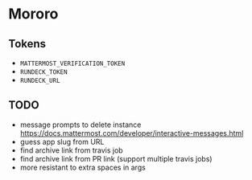 # Mororo

## Tokens

- `MATTERMOST_VERIFICATION_TOKEN`
- `RUNDECK_TOKEN`
- `RUNDECK_URL`

## TODO

- message prompts to delete instance https://docs.mattermost.com/developer/interactive-messages.html
- guess app slug from URL
- find archive link from travis job
- find archive link from PR link (support multiple travis jobs)
- more resistant to extra spaces in args
